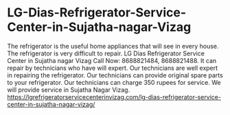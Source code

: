 # LG-Dias-Refrigerator-Service-Center-in-Sujatha-nagar-Vizag
The refrigerator is the useful home appliances that will see in every house. The refrigerator is very difficult to repair. LG Dias Refrigerator Service Center in Sujatha nagar Vizag Call Now: 8688821484, 8688821488. It can repair by technicians who have will expert. Our technicians are well expert in repairing the refrigerator. Our technicians can provide original spare parts to your refrigerator. Our technicians can charge 350 rupees for service. We will provide service in Sujatha Nagar Vizag.  https://lgrefrigeratorservicecenterinvizag.com/lg-dias-refrigerator-service-center-in-sujatha-nagar-vizag/
